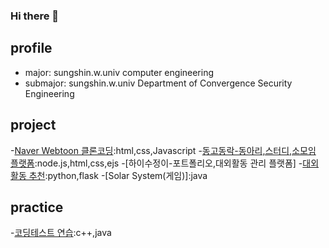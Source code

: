 ### Hi there 👋

## profile
- major: sungshin.w.univ computer engineering
- submajor: sungshin.w.univ Department of Convergence Security Engineering

## project
-[Naver Webtoon 클론코딩](https://github.com/JiwonLee42/web-basics):html,css,Javascript
-[동고동락-동아리,스터디,소모임 플랫폼](https://github.com/JiwonLee42/dongodonglak):node.js,html,css,ejs
-[하이수정이-포트폴리오,대외활동 관리 플랫폼]
  -[대외활동 추천](https://github.com/JiwonLee42/hisujung_flask):python,flask
-[Solar System(게임)]:java

## practice
-[코딩테스트 연습](https://github.com/JiwonLee42/CodingTest):c++,java


<!--
**JiwonLee42/JiwonLee42** is a ✨ _special_ ✨ repository because its `README.md` (this file) appears on your GitHub profile.
